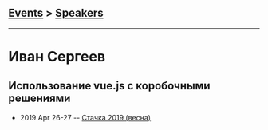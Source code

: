 ## [Events](../README.md) > [Speakers](../speakers.md)
---

# Иван Сергеев

## Использование vue.js c коробочными решениями
- 2019 Apr 26-27 -- [Стачка 2019 (весна)](https://www.youtube.com/watch?v=dZ2042mJksg)    

